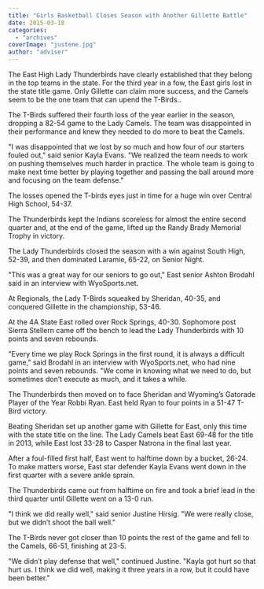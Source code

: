 ```yaml
---
title: "Girls Basketball Closes Season with Another Gillette Battle"
date: 2015-03-18
categories: 
  - "archives"
coverImage: "justene.jpg"
author: "adviser"
---
```


The East High Lady Thunderbirds have clearly established that they belong in the top teams in the state. For the third year in a fow, the East girls lost in the state title game. Only Gillette can claim more success, and the Camels seem to be the one team that can upend the T-Birds..

The T-Birds suffered their fourth loss of the year earlier in the season, dropping a 82-54 game to the Lady Camels. The team was disappointed in their performance and knew they needed to do more to beat the Camels.

"I was disappointed that we lost by so much and how four of our starters fouled out," said senior Kayla Evans. "We realized the team needs to work on pushing themselves much harder in practice. The whole team is going to make next time better by playing together and passing the ball around more and focusing on the team defense."

The losses opened the T-birds eyes just in time for a huge win over Central High School, 54-37.

The Thunderbirds kept the Indians scoreless for almost the entire second quarter and, at the end of the game, lifted up the Randy Brady Memorial Trophy in victory.

The Lady Thunderbirds closed the season with a win against South High, 52-39, and then dominated Laramie, 65-22, on Senior Night.

"This was a great way for our seniors to go out," East senior Ashton Brodahl said in an interview with WyoSports.net.

At Regionals, the Lady T-Birds squeaked by Sheridan, 40-35, and conquered Gillette in the championship, 53-46.

At the 4A State East rolled over Rock Springs, 40-30. Sophomore post Sierra Stellern came off the bench to lead the Lady Thunderbirds with 10 points and seven rebounds.

"Every time we play Rock Springs in the first round, it is always a difficult game," said Brodahl in an interview with WyoSports.net, who had nine points and seven rebounds. "We come in knowing what we need to do, but sometimes don’t execute as much, and it takes a while.

The Thunderbirds then moved on to face Sheridan and Wyoming’s Gatorade Player of the Year Robbi Ryan. East held Ryan to four points in a 51-47 T-Bird victory.

Beating Sheridan set up another game with Gillette for East, only this time with the state title on the line. The Lady Camels beat East 69-48 for the title in 2013, while East lost 33-28 to Casper Natrona in the final last year.

After a foul-filled first half, East went to halftime down by a bucket, 26-24. To make matters worse, East star defender Kayla Evans went down in the first quarter with a severe ankle sprain.

The Thunderbirds came out from halftime on fire and took a brief lead in the third quarter until Gillette went on a 13-0 run.

"I think we did really well," said senior Justine Hirsig. "We were really close, but we didn’t shoot the ball well."

The T-Birds never got closer than 10 points the rest of the game and fell to the Camels, 66-51, finishing at 23-5.

"We didn’t play defense that well," continued Justine. "Kayla got hurt so that hurt us. I think we did well, making it three years in a row, but it could have been better."
